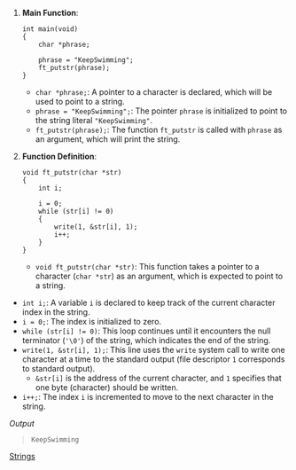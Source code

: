 1. **Main Function**:
   ```
   int main(void)
   {
       char *phrase;

       phrase = "KeepSwimming";
       ft_putstr(phrase);
   }
   ```
   * `char *phrase;`: A pointer to a character is declared, which will be used to point to a string.
   * `phrase = "KeepSwimming";`: The pointer `phrase` is initialized to point to the string literal `"KeepSwimming"`.
   * `ft_putstr(phrase);`: The function `ft_putstr` is called with `phrase` as an argument, which will print the string.

2. **Function Definition**:
   ```
   void ft_putstr(char *str)
   {
       int i;

       i = 0;
       while (str[i] != 0)
       {
           write(1, &str[i], 1);
           i++;
       }
   }
   ```
   * `void ft_putstr(char *str)`: This function takes a pointer to a character (`char *str`) as an argument, which is expected to point to a string.
  * `int i;`: A variable `i` is declared to keep track of the current character index in the string.
   * `i = 0;`: The index is initialized to zero.
   * `while (str[i] != 0)`: This loop continues until it encounters the null terminator (`'\0'`) of the string, which indicates the end of the string.
   * `write(1, &str[i], 1);`: This line uses the `write` system call to write one character at a time to the standard output (file descriptor `1` corresponds to standard output). 
       - `&str[i]` is the address of the current character, and `1` specifies that one byte (character) should be written.
   * `i++;`: The index `i` is incremented to move to the next character in the string.

*Output*
>`KeepSwimming`

[Strings](https://www.youtube.com/watch?v=5p4YpQmZdwU)
